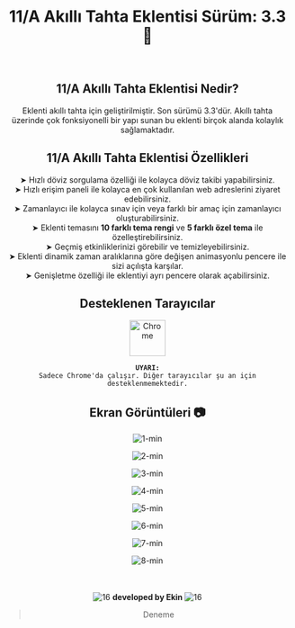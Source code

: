 <div align="center">
  
# 11/A Akıllı Tahta Eklentisi Sürüm: 3.3 🎉

<br>

## 11/A Akıllı Tahta Eklentisi Nedir?
Eklenti akıllı tahta için geliştirilmiştir. Son sürümü 3.3'dür.
Akıllı tahta üzerinde çok fonksiyonelli bir yapı sunan bu eklenti
birçok alanda kolaylık sağlamaktadır.

## 11/A Akıllı Tahta Eklentisi Özellikleri

➤ Hızlı döviz sorgulama özelliği ile kolayca döviz takibi yapabilirsiniz. <br>
➤ Hızlı erişim paneli ile kolayca en çok kullanılan web adreslerini ziyaret edebilirsiniz. <br>
➤ Zamanlayıcı ile kolayca sınav için veya farklı bir amaç için zamanlayıcı oluşturabilirsiniz. <br>
➤ Eklenti temasını <b>10 farklı tema rengi</b> ve <b>5 farklı özel tema</b> ile özelleştirebilirsiniz. <br>
➤ Geçmiş etkinliklerinizi görebilir ve temizleyebilirsiniz. <br>
➤ Eklenti dinamik zaman aralıklarına göre değişen animasyonlu pencere ile sizi açılışta karşılar. <br>
➤ Genişletme özelliği ile eklentiyi ayrı pencere olarak açabilirsiniz. <br>

## Desteklenen Tarayıcılar
  
<img width="64" alt="Chrome" src="https://user-images.githubusercontent.com/95717415/151046778-e77289cb-1542-4d46-ae73-de1ad231da32.png">
  
<b>`UYARI:` </b> <br> `Sadece Chrome'da çalışır. Diğer tarayıcılar şu an için desteklenmemektedir.`
  
## Ekran Görüntüleri 📷

![1-min](https://user-images.githubusercontent.com/95717415/151656267-eb2b1673-27a7-4ce4-99fb-c07886e0f09d.png)

![2-min](https://user-images.githubusercontent.com/95717415/151656270-2b9b7ab0-595d-43fc-b092-ae560d238a0f.png)

![3-min](https://user-images.githubusercontent.com/95717415/151607454-9fc17706-e9bf-465b-9036-c2abd7ffb48d.png)
  
![4-min](https://user-images.githubusercontent.com/95717415/151607462-c50be84b-ff87-40b9-bd41-1ce4fce6cf3a.png)
  
![5-min](https://user-images.githubusercontent.com/95717415/151607474-efaafe22-80db-4313-acb0-483a313288bd.png)
  
![6-min](https://user-images.githubusercontent.com/95717415/151607483-2ac6dcfe-9fbf-4894-8fd7-acde88526995.png)
  
![7-min](https://user-images.githubusercontent.com/95717415/151656278-c2b372f1-6cb5-4d9d-8f4c-072d6749d4d1.png)
  
![8-min](https://user-images.githubusercontent.com/95717415/151607509-639d6e67-3045-4d4e-b766-564263e9f31e.png)

  
<br><br>
![16](https://user-images.githubusercontent.com/95717415/151242069-a7465549-6735-4eef-9063-1e1ac138d8db.png) <span><b>developed by Ekin</b></span> ![16](https://user-images.githubusercontent.com/95717415/151242069-a7465549-6735-4eef-9063-1e1ac138d8db.png)
 > Deneme 
</div>
